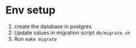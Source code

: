 # Env setup

1. create the database in postgres
2. Update values in migration script `db/migrate.sh`
3. Run `make migrate`